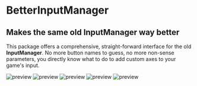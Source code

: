# BetterInputManager
## Makes the same old InputManager way better

This package offers a comprehensive, straight-forward interface for the old **InputManager**.
No more button names to guess, no more non-sense parameters, you directly know what to do to add custom axes to your game's input.

![preview](https://kevincastejon.github.io/BetterInputManager/Assets/KevinCastejon/BetterInputManager/Documentation/BetterInputManager.png)
![preview](https://kevincastejon.github.io/BetterInputManager/Assets/KevinCastejon/BetterInputManager/Documentation/BetterInputManager2.png)
![preview](https://kevincastejon.github.io/BetterInputManager/Assets/KevinCastejon/BetterInputManager/Documentation/BetterInputManager3.png)
![preview](https://kevincastejon.github.io/BetterInputManager/Assets/KevinCastejon/BetterInputManager/Documentation/BetterInputManager4.png)
![preview](https://kevincastejon.github.io/BetterInputManager/Assets/KevinCastejon/BetterInputManager/Documentation/BetterInputManager5.png)
